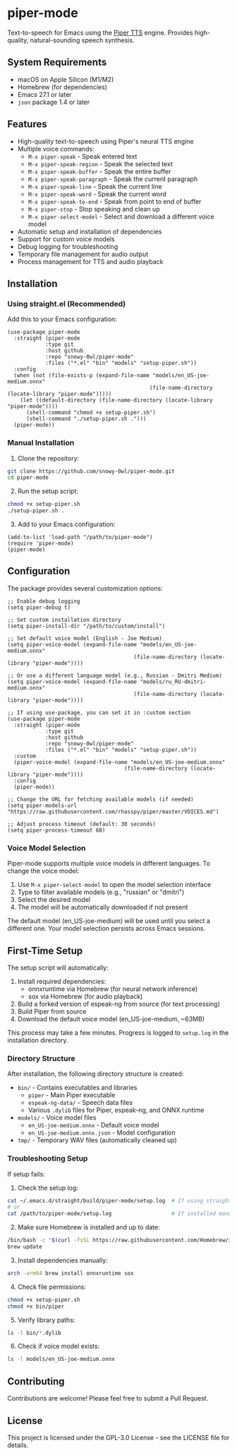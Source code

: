 # piper-mode

Text-to-speech for Emacs using the [Piper TTS](https://github.com/rhasspy/piper) engine. Provides high-quality, natural-sounding speech synthesis.

## System Requirements

- macOS on Apple Silicon (M1/M2)
- Homebrew (for dependencies)
- Emacs 27.1 or later
- `json` package 1.4 or later

## Features

- High-quality text-to-speech using Piper's neural TTS engine
- Multiple voice commands:
  - `M-x piper-speak` - Speak entered text
  - `M-x piper-speak-region` - Speak the selected text
  - `M-x piper-speak-buffer` - Speak the entire buffer
  - `M-x piper-speak-paragraph` - Speak the current paragraph
  - `M-x piper-speak-line` - Speak the current line
  - `M-x piper-speak-word` - Speak the current word
  - `M-x piper-speak-to-end` - Speak from point to end of buffer
  - `M-x piper-stop` - Stop speaking and clean up
  - `M-x piper-select-model` - Select and download a different voice model
- Automatic setup and installation of dependencies
- Support for custom voice models
- Debug logging for troubleshooting
- Temporary file management for audio output
- Process management for TTS and audio playback

## Installation

### Using straight.el (Recommended)

Add this to your Emacs configuration:

```elisp
(use-package piper-mode
  :straight (piper-mode
            :type git
            :host github
            :repo "snowy-0wl/piper-mode"
            :files ("*.el" "bin" "models" "setup-piper.sh"))
  :config
  (when (not (file-exists-p (expand-file-name "models/en_US-joe-medium.onnx"
                                             (file-name-directory (locate-library "piper-mode")))))
    (let ((default-directory (file-name-directory (locate-library "piper-mode"))))
      (shell-command "chmod +x setup-piper.sh")
      (shell-command "./setup-piper.sh .")))
  (piper-mode))
```

### Manual Installation

1. Clone the repository:
```bash
git clone https://github.com/snowy-0wl/piper-mode.git
cd piper-mode
```

2. Run the setup script:
```bash
chmod +x setup-piper.sh
./setup-piper.sh .
```

3. Add to your Emacs configuration:
```elisp
(add-to-list 'load-path "/path/to/piper-mode")
(require 'piper-mode)
(piper-mode)
```

## Configuration

The package provides several customization options:

```elisp
;; Enable debug logging
(setq piper-debug t)

;; Set custom installation directory
(setq piper-install-dir "/path/to/custom/install")

;; Set default voice model (English - Joe Medium)
(setq piper-voice-model (expand-file-name "models/en_US-joe-medium.onnx"
                                        (file-name-directory (locate-library "piper-mode"))))

;; Or use a different language model (e.g., Russian - Dmitri Medium)
(setq piper-voice-model (expand-file-name "models/ru_RU-dmitri-medium.onnx"
                                        (file-name-directory (locate-library "piper-mode"))))

;; If using use-package, you can set it in :custom section
(use-package piper-mode
  :straight (piper-mode
            :type git
            :host github
            :repo "snowy-0wl/piper-mode"
            :files ("*.el" "bin" "models" "setup-piper.sh"))
  :custom
  (piper-voice-model (expand-file-name "models/en_US-joe-medium.onnx"
                                     (file-name-directory (locate-library "piper-mode"))))
  :config
  (piper-mode))

;; Change the URL for fetching available models (if needed)
(setq piper-models-url "https://raw.githubusercontent.com/rhasspy/piper/master/VOICES.md")

;; Adjust process timeout (default: 30 seconds)
(setq piper-process-timeout 60)
```

### Voice Model Selection

Piper-mode supports multiple voice models in different languages. To change the voice model:

1. Use `M-x piper-select-model` to open the model selection interface
2. Type to filter available models (e.g., "russian" or "dmitri")
3. Select the desired model
4. The model will be automatically downloaded if not present

The default model (en_US-joe-medium) will be used until you select a different one. Your model selection persists across Emacs sessions.

## First-Time Setup

The setup script will automatically:
1. Install required dependencies:
   - onnxruntime via Homebrew (for neural network inference)
   - sox via Homebrew (for audio playback)
2. Build a forked version of espeak-ng from source (for text processing)
3. Build Piper from source
4. Download the default voice model (en_US-joe-medium, ~63MB)

This process may take a few minutes. Progress is logged to `setup.log` in the installation directory.

### Directory Structure

After installation, the following directory structure is created:
- `bin/` - Contains executables and libraries
  - `piper` - Main Piper executable
  - `espeak-ng-data/` - Speech data files
  - Various `.dylib` files for Piper, espeak-ng, and ONNX runtime
- `models/` - Voice model files
  - `en_US-joe-medium.onnx` - Default voice model
  - `en_US-joe-medium.onnx.json` - Model configuration
- `tmp/` - Temporary WAV files (automatically cleaned up)

### Troubleshooting Setup

If setup fails:

1. Check the setup log:
```bash
cat ~/.emacs.d/straight/build/piper-mode/setup.log  # If using straight.el
# or
cat /path/to/piper-mode/setup.log                   # If installed manually
```

2. Make sure Homebrew is installed and up to date:
```bash
/bin/bash -c "$(curl -fsSL https://raw.githubusercontent.com/Homebrew/install/HEAD/install.sh)"
brew update
```

3. Install dependencies manually:
```bash
arch -arm64 brew install onnxruntime sox
```

4. Check file permissions:
```bash
chmod +x setup-piper.sh
chmod +x bin/piper
```

5. Verify library paths:
```bash
ls -l bin/*.dylib
```

6. Check if voice model exists:
```bash
ls -l models/en_US-joe-medium.onnx
```

## Contributing

Contributions are welcome! Please feel free to submit a Pull Request. 

## License

This project is licensed under the GPL-3.0 License - see the LICENSE file for details.